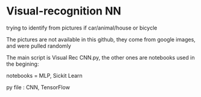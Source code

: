 # Visual-recognition NN
trying to identify from pictures if car/animal/house or bicycle


The pictures are not available in this github, they come from google images, and were pulled randomly

The main script is Visual Rec CNN.py, the other ones are notebooks used in the begining:

notebooks = MLP, Sickit Learn

py file : CNN, TensorFlow


